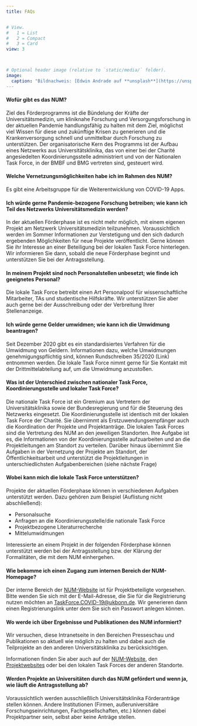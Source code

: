 ```yaml
---
title: FAQs


# View.
#   1 = List
#   2 = Compact
#   3 = Card
view: 3



# Optional header image (relative to `static/media/` folder).
image: 
  caption: "Bildnachweis: [Edwin Andrade auf **unsplash**](https://unsplash.com/photos/4V1dC_eoCwg)"
---
```


#### Wofür gibt es das NUM?

Ziel des Förderprogramms ist die Bündelung der Kräfte der Universitätsmedizin, um kliniknahe Forschung und Versorgungsforschung  in der aktuellen Pandemie handlungsfähig zu halten mit dem Ziel, möglichst viel Wissen für diese und zukünftige Krisen zu generieren und die Krankenversorgung schnell und unmittelbar durch Forschung zu unterstützen. Der organisatorische Kern des Programms ist der Aufbau eines Netzwerks aus Universitätsklinika, das von einer bei der Charité angesiedelten Koordinierungsstelle administriert und von der Nationalen Task Force, in der BMBF und BMG vertreten sind, gesteuert wird.

#### Welche Vernetzungsmöglichkeiten habe ich im Rahmen des NUM?

Es gibt eine Arbeitsgruppe für die Weiterentwicklung von COVID-19 Apps.

#### Ich würde gerne Pandemie-bezogene Forschung betreiben; wie kann ich Teil des Netzwerks Universitätsmedizin werden?

In der aktuellen Förderphase ist es nicht mehr möglich, mit einem eigenen Projekt am Netzwerk Universitätsmedizin teilzunehmen. Voraussichtlich werden im Sommer Informationen zur Verstetigung und den sich dadurch ergebenden Möglichkeiten für neue Projekte veröffentlicht. Gerne können Sie ihr Interesse an einer Beteiligung bei der lokalen Task Force hinterlegen. Wir informieren Sie dann, sobald die neue Förderphase beginnt und unterstützen Sie bei der Antragsstellung.

#### In meinem Projekt sind noch Personalstellen unbesetzt; wie finde ich geeignetes Personal?

Die lokale Task Force betreibt einen Art Personalpool für wissenschaftliche Mitarbeiter, TAs und studentische Hilfskräfte. Wir unterstützen Sie aber auch gerne bei der Ausschreibung oder der Verbreitung Ihrer Stellenanzeige.

#### Ich würde gerne Gelder umwidmen; wie kann ich die Umwidmung beantragen?

Seit Dezember 2020 gibt es ein standardisiertes Verfahren für die Umwidmung von Geldern. Informationen dazu, welche Umwidmungen genehmigungspflichtig sind, können Rundschreiben 35/2020 (Link) entnommen werden. Die lokale Task Force nimmt gerne für Sie Kontakt mit der Drittmittelabteilung auf, um die Umwidmung anzustoßen.

#### Was ist der Unterschied zwischen nationaler Task Force, Koordinierungsstelle und lokaler Task Force?

Die nationale Task Force ist ein Gremium aus Vertretern der Universitätsklinika sowie der Bundesregierung und für die Steuerung des Netzwerks eingesetzt. Die Koordinierungsstelle ist identisch mit der lokalen Task Force der Charité. Sie übernimmt als Erstzuwendungsempfänger auch die Koordination der Projekte und Projektanträge. Die lokalen Task Forces sind die Vertretung des NUM an den jeweiligen Standorten. Ihre Aufgabe ist es, die Informationen von der Koordinierungsstelle aufzuarbeiten und an die Projektleitungen am Standort zu verteilen. Darüber hinaus übernimmt Sie Aufgaben in der Vernetzung der Projekte am Standort, der Öffentlichkeitsarbeit und unterstützt die Projektleitungen in unterschiedlichsten Aufgabenbereichen (siehe nächste Frage)

#### Wobei kann mich die lokale Task Force unterstützen?

Projekte der aktuellen Förderphase können in verschiedenen Aufgaben unterstützt werden. Dazu gehören zum Beispiel (Auflistung nicht abschließend):

-	Personalsuche
-	Anfragen an die Koordinierungsstelle/die nationale Task Force
-	Projektbezogene Literaturrecherche
-	Mittelumwidmungen

Interessierte an einem Projekt in der folgenden Förderphase können unterstützt werden bei der Antragsstellung bzw. der Klärung der Formalitäten, die mit dem NUM einhergehen. 

#### Wie bekomme ich einen Zugang zum internen Bereich der NUM-Homepage?

Der interne Bereich der [NUM-Website](https://www.netzwerk-universitaetsmedizin.de) ist für Projektbeteiligte vorgesehen. Bitte wenden Sie sich mit der E-Mail-Adresse, die Sie für die Registrierung nutzen möchten an TaskForce.COVID-19@ukbonn.de. Wir generieren dann einen Registrierungslink unter dem Sie sich ein Passwort anlegen können.

#### Wo werde ich über Ergebnisse und Publikationen des NUM informiert?

Wir versuchen, diese Intranetseite in den Bereichen Presseschau und Publikationen so aktuell wie möglich zu halten und dabei auch die Teilprojekte an den anderen Universitätsklinika zu berücksichtigen.

Informationen finden Sie aber auch auf der [NUM-Website](https://www.netzwerk-universitaetsmedizin.de), den [Projektwebsites](https://www.netzwerk-universitaetsmedizin.de/projekte) oder bei den lokalen Task Forces der anderen Standorte.

#### Werden Projekte an Universitäten durch das NUM gefördert und wenn ja, wie läuft die Antragsstellung ab?

Voraussichtlich werden ausschließlich Universitätsklinika Förderanträge stellen können. Andere Institutionen (Firmen, außeruniversitäre Forschungseinrichtungen, Fachgesellschaften, etc.) können dabei Projektpartner sein, selbst aber keine Anträge stellen.




